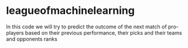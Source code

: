 
# leagueofmachinelearning

In this code we will try to predict the outcome of the next match of pro-players based on their previous performance, their picks and their teams and opponents ranks

